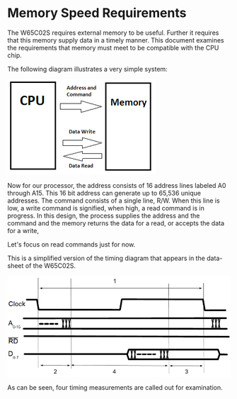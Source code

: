 # Memory Speed Requirements

The W65C02S requires external memory to be useful. Further it requires that
this memory supply data in a timely manner. This document examines the
requirements that memory must meet to be compatible with the CPU chip.

The following diagram illustrates a very simple system:

![A very simple system](./simplified_memory.png)

Now for our processor, the address consists of 16 address lines labeled A0
through A15. This 16 bit address can generate up to 65,536 unique addresses.
The command consists of a single line, R/W. When this line is low, a write
command is signified, when high, a read command is in progress. In this
design, the process supplies the address and the command and the memory
returns the data for a read, or accepts the data for a write,

Let's focus on read commands just for now.

This is a simplified version of the timing diagram that appears in the data-
sheet of the W65C02S.

![Read Timing](./read_timing.png)

As can be seen, four timing measurements are called out for examination.

